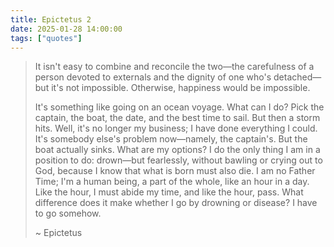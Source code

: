 ```yaml
---
title: Epictetus 2
date: 2025-01-28 14:00:00
tags: ["quotes"]
---
```


> It isn't easy to combine and reconcile the two—the carefulness of a person devoted to externals and the dignity of one who's detached—but it's not impossible. Otherwise, happiness would be impossible.
> 
> It's something like going on an ocean voyage. What can I do? Pick the captain, the boat, the date, and the best time to sail. But then a storm hits. Well, it's no longer my business; I have done everything I could. It's somebody else's problem now—namely, the captain's. But the boat actually sinks. What are my options? I do the only thing I am in a position to do: drown—but fearlessly, without bawling or crying out to God, because I know that what is born must also die. I am no Father Time; I'm a human being, a part of the whole, like an hour in a day. Like the hour, I must abide my time, and like the hour, pass. What difference does it make whether I go by drowning or disease? I have to go somehow.
> 
> ~ Epictetus
